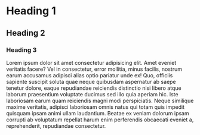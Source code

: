 # Heading 1

## Heading 2

### Heading 3

Lorem ipsum dolor sit amet consectetur adipisicing elit. Amet eveniet veritatis facere? Vel in consectetur, error mollitia, minus facilis, nostrum earum accusamus adipisci alias optio pariatur unde ex! Quo, officiis sapiente suscipit soluta quae neque quibusdam aspernatur ab saepe tenetur dolore, eaque repudiandae reiciendis distinctio nisi libero atque laborum praesentium voluptate ducimus sed illo quia aperiam hic. Iste laboriosam earum quam reiciendis magni modi perspiciatis. Neque similique maxime veritatis, adipisci laboriosam omnis natus qui totam quis impedit quisquam ipsam animi ullam laudantium. Beatae ex veniam dolorum ipsam corrupti ab voluptatum repellat harum enim perferendis obcaecati eveniet a, reprehenderit, repudiandae consectetur.
